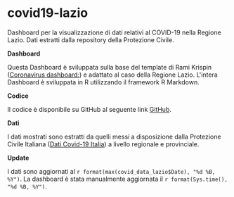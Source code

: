 # covid19-lazio
Dashboard per la visualizzazione di dati relativi al COVID-19 nella Regione Lazio. Dati estratti dalla repository della Protezione Civile. 

**Dashboard**

Questa Dashboard è sviluppata sulla base del template di Rami Krispin ([Coronavirus dashboard:](https://www.antoinesoetewey.com/files/coronavirus-dashboard.html)) e adattato al caso della Regione Lazio. L'intera Dashboard è sviluppata in R utilizzando il framework R Markdown. 

**Codice**

Il codice è disponibile su GitHub al seguente link [GitHub](https://github.com/AndrSalvi/covid19dashboard-lazio).


**Dati**

I dati mostrati sono estratti da quelli messi a disposizione dalla Protezione Civile Italiana ([Dati Covid-19 Italia](https://github.com/pcm-dpc/COVID-19)) a livello regionale e provinciale. 


**Update**

I dati sono aggiornati al `r format(max(covid_data_lazio$Date), "%d %B, %Y")`.
La dashboard è stata manualmente aggiornata il `r format(Sys.time(), "%d %B, %Y")`.
